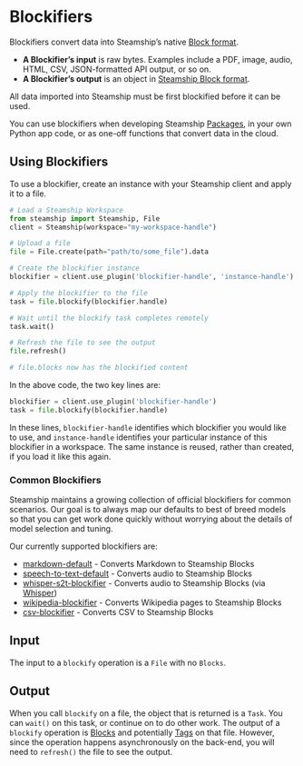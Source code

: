 <a id="blockifiers"></a>

# Blockifiers

Blockifiers convert data into Steamship’s native [Block format](../../../data/index.md#data-model).

- **A Blockifier’s input** is raw bytes. Examples include a PDF, image,
  audio, HTML, CSV, JSON-formatted API output, or so on.
- **A Blockifier’s output** is an object in [Steamship Block format](../../../data/index.md#data-model).

All data imported into Steamship must be first blockified before it can be used.

You can use blockifiers when developing Steamship [Packages](../../../packages/index.md#packages), in your own Python app code,
or as one-off functions that convert data in the cloud.

## Using Blockifiers

To use a blockifier, create an instance with your Steamship client and apply it to a file.

```python
# Load a Steamship Workspace
from steamship import Steamship, File
client = Steamship(workspace="my-workspace-handle")

# Upload a file
file = File.create(path="path/to/some_file").data

# Create the blockifier instance
blockifier = client.use_plugin('blockifier-handle', 'instance-handle')

# Apply the blockifier to the file
task = file.blockify(blockifier.handle)

# Wait until the blockify task completes remotely
task.wait()

# Refresh the file to see the output
file.refresh()

# file.blocks now has the blockified content
```

In the above code, the two key lines are:

```python
blockifier = client.use_plugin('blockifier-handle')
task = file.blockify(blockifier.handle)
```

In these lines, `blockifier-handle` identifies which blockifier you would like to use, and
`instance-handle` identifies your particular instance of this blockifier in a workspace.
The same instance is reused, rather than created, if you load it like this again.

### Common Blockifiers

Steamship maintains a growing collection of official blockifiers for common scenarios.
Our goal is to always map our defaults to best of breed models so that you can get work done quickly without worrying
about the details of model selection and tuning.

Our currently supported blockifiers are:

* [markdown-default](https://www.steamship.com/plugins/markdown-blockifier-default) - Converts Markdown to Steamship Blocks
* [speech-to-text-default](https://www.steamship.com/plugins/s2t-blockifier-default) - Converts audio to Steamship Blocks
* [whisper-s2t-blockifier](https://www.steamship.com/plugins/whisper-s2t-blockifier) - Converts audio to Steamship Blocks (via [Whisper](https://openai.com/blog/whisper/))
* [wikipedia-blockifier](https://www.steamship.com/plugins/wikipedia-blockifier) - Converts Wikipedia pages to Steamship Blocks
* [csv-blockifier](https://www.steamship.com/plugins/csv-blockifier) - Converts CSV to Steamship Blocks

## Input

The input to a `blockify` operation is a `File` with no `Blocks`.

## Output

When you call `blockify` on a file, the object that is returned is a `Task`. You can `wait()` on
this task, or continue on to do other work.
The output of a `blockify` operation is [Blocks](../../../data/blocks.md#blocks) and potentially [Tags](../../../data/tags.md#tags) on that file. However, since the operation happens asynchronously on the back-end, you will
need to `refresh()` the file to see the output.
